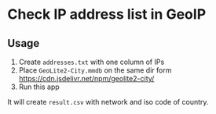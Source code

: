 # Check IP address list in GeoIP

## Usage

1. Create `addresses.txt` with one column of IPs
2. Place `GeoLite2-City.mmdb` on the same dir form https://cdn.jsdelivr.net/npm/geolite2-city/
3. Run this app

It will create `result.csv` with network and iso code of country.